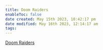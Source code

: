 ```yaml
---
title: Doom Raiders
enableToc: false
date created: May 15th 2023, 10:42:17 pm
date modified: May 16th 2023, 12:14:17 am
tags: 
---
```


[Doom Raiders](content/Doom%20Raiders.md)
